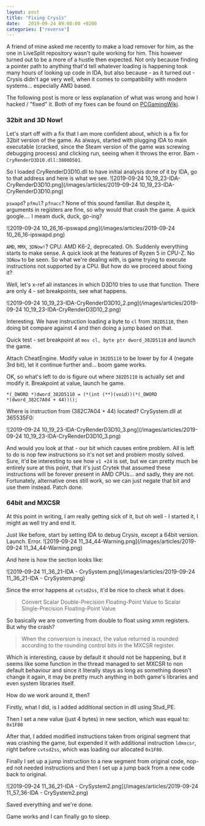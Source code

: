 ```yaml
---
layout: post
title: "Fixing Crysis"
date:   2019-09-24 09:00:00 +0200
categories: ["reverse"]
---
```

A friend of mine asked me recently to make a load remover for him, as the one in LiveSplit repository wasn't quite working for him. This however turned out to be a more of a hustle then expected. Not only because finding a pointer path to anything that'd tell whatever loading is happening took many hours of looking up code in IDA, but also because - as it turned out - Crysis didn't age very well, when it comes to compatibility with modern systems... especially AMD based.

The following post is more or less explanation of what was wrong and how I hacked / "fixed" it. Both of my fixes can be found on [PCGamingWiki](https://pcgamingwiki.com/wiki/Crysis).

### 32bit and 3D Now!
Let's start off with a fix that I am more confident about, which is a fix for 32bit version of the game. As always, started with plugging IDA to main executable (cracked, since the Steam version of the game was screwing debugging process) and clicking run, seeing when it throws the error. Bam - ``CryRenderD3D10.dll:3800D501``.
<!--more-->

So I loaded CryRenderD3D10.dll to have initial analysis done of it by IDA, go to that address and here is what we see.
![2019-09-24 10_19_23-IDA-CryRenderD3D10.png](/images/articles/2019-09-24 10_19_23-IDA-CryRenderD3D10.png)

``pswapd``? ``pfmul``? ``pfnacc``? None of this sound familiar. But despite it, arguments in registers are fine, so why would that crash the game. A quick google.... I meam duck, duck, go-ing?

![2019-09-24 10_26_16-ipswapd.png](/images/articles/2019-09-24 10_26_16-ipswapd.png)

``AMD``, ``MMX``, ``3DNow!``? CPU: AMD K6-2, deprecated. Oh. Suddenly everything starts to make sense. A quick look at the features of Ryzen 5 in CPU-Z. No ``3DNow`` to be seen. So what we're dealing with, is game trying to execute instructions not supported by a CPU. But how do we proceed about fixing it?

Well, let's x-ref all instances in which D3D10 tries to use that function. There are only 4 - set breakpoints, see what happens.

![2019-09-24 10_19_23-IDA-CryRenderD3D10_2.png](/images/articles/2019-09-24 10_19_23-IDA-CryRenderD3D10_2.png)

Interesting. We have instruction loading a byte to ``cl`` from ``382D5110``, then doing bit compare against 4 and then doing a jump based on that.

Quick test - set breakpoint at ``mov cl, byte ptr dword_382D5110`` and launch the game.

Attach CheatEngine. Modify value in ``382D5110`` to be lower by for 4 (negate 3rd bit), let it continue further and... boom game works.

OK, so what's left to do is figure out where ``382D5110`` is actually set and modify it. Breakpoint at value, launch he game.

```*(_DWORD *)dword_382D5110 = (*(int (**)(void))(*(_DWORD *)dword_382C7A04 + 44))();```

Where is instruction from (382C7A04 + 44) located? CrySystem.dll at 365535F0:

![2019-09-24 10_19_23-IDA-CryRenderD3D10_3.png](/images/articles/2019-09-24 10_19_23-IDA-CryRenderD3D10_3.png)

And would you look at that - our bit which causes entire problem. All is left to do is nop few instructions so it's not set and problem mostly solved. Sure, it'd be interesting to see how ``v1 +24`` is set, but we can pretty much be entirely sure at this point, that it's just Crytek that assumed these instructions will be forever present in AMD CPUs... and sadly, they are not. Fortunately, alternative ones still work, so we can just negate that bit and use them instead. Patch done.

### 64bit and MXCSR
At this point in writing, I am really getting sick of it, but oh well - I started it, I might as well try and end it.

Just like before, start by setting IDA to debug Crysis, except a 64bit version. Launch. Error.
![2019-09-24 11_34_44-Warning.png](/images/articles/2019-09-24 11_34_44-Warning.png)

And here is how the section looks like:

![2019-09-24 11_36_21-IDA - CrySystem.png](/images/articles/2019-09-24 11_36_21-IDA - CrySystem.png)

Since the error happens at ``cvtsd2ss``, it'd be nice to check what it does.
> Convert Scalar Double-Precision Floating-Point Value to Scalar Single-Precision Floating-Point Value

So basically we are converting from double to float using xmm registers. But why the crash?

> When the conversion is inexact, the value returned is rounded according to the rounding control bits in the MXCSR register.

Which is interesting, cause by default it should not be happening, but it seems like some function in the thread managed to set MXCSR to non default behaviour and since it literally stays as long as something doesn't change it again, it may be pretty much anything in both game's libraries and even system libraries itself.

How do we work around it, then?

Firstly, what I did, is I added additional section in dll using Stud_PE.

Then I set a new value (just 4 bytes) in new section, which was equal to: ``0x1F80``

After that, I added modified instructions taken from original segment that was crashing the game, but expended it with additional instruction ``ldmxcsr``, right before ``cvtsd2ss``, which was loading our allocated ``0x1F80``.

Finally I set up a jump instruction to a new segment from original code, nop-ed not needed instructions and then I set up a jump back from a new code back to original.

![2019-09-24 11_36_21-IDA - CrySystem2.png](/images/articles/2019-09-24 11_57_36-IDA - CrySystem2.png)

Saved everything and we're done.

Game works and I can finally go to sleep.
